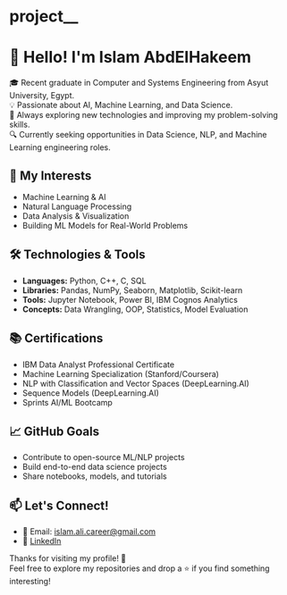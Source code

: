 # project__

# 👋 Hello! I'm Islam AbdElHakeem

🎓 Recent graduate in Computer and Systems Engineering from Asyut University, Egypt.  
💡 Passionate about AI, Machine Learning, and Data Science.  
🚀 Always exploring new technologies and improving my problem-solving skills.  
🔍 Currently seeking opportunities in Data Science, NLP, and Machine Learning engineering roles.

## 🧠 My Interests
- Machine Learning & AI
- Natural Language Processing
- Data Analysis & Visualization
- Building ML Models for Real-World Problems

## 🛠️ Technologies & Tools
- **Languages:** Python, C++, C, SQL  
- **Libraries:** Pandas, NumPy, Seaborn, Matplotlib, Scikit-learn  
- **Tools:** Jupyter Notebook, Power BI, IBM Cognos Analytics  
- **Concepts:** Data Wrangling, OOP, Statistics, Model Evaluation

## 📚 Certifications
- IBM Data Analyst Professional Certificate  
- Machine Learning Specialization (Stanford/Coursera)  
- NLP with Classification and Vector Spaces (DeepLearning.AI)  
- Sequence Models (DeepLearning.AI)  
- Sprints AI/ML Bootcamp  

## 📈 GitHub Goals
- Contribute to open-source ML/NLP projects  
- Build end-to-end data science projects  
- Share notebooks, models, and tutorials  

## 📫 Let's Connect!
- 📧 Email: islam.ali.career@gmail.com  
- 💼 [LinkedIn](https://www.linkedin.com/in/islam-ali-736617331)  

Thanks for visiting my profile! 🌟  
Feel free to explore my repositories and drop a ⭐ if you find something interesting!
